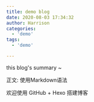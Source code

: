 ```yaml
---
title: demo blog
date: 2020-08-03 17:34:32
author: Harrison
categories:
  - 'demo'
tags:
  - 'demo'

---
```

this blog's summary ~
<!-- more -->

正文: 使用Markdown语法

欢迎使用 GitHub + Hexo 搭建博客